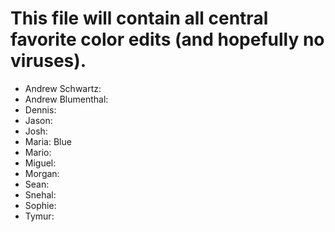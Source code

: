 # This file will contain all central favorite color edits (and hopefully no viruses).

- Andrew Schwartz:
- Andrew Blumenthal:
- Dennis:
- Jason:
- Josh:
- Maria: Blue
- Mario:
- Miguel:
- Morgan:
- Sean:
- Snehal:
- Sophie:
- Tymur: